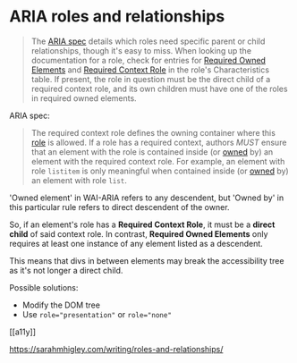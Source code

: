 # ARIA roles and relationships

>The [ARIA spec](https://w3c.github.io/aria/) details which roles need specific parent or child relationships, though it's easy to miss. When looking up the documentation for a role, check for entries for [Required Owned Elements](https://w3c.github.io/aria/#mustContain) and [Required Context Role](https://w3c.github.io/aria/#scope) in the role's Characteristics table. If present, the role in question must be the direct child of a required context role, and its own children must have one of the roles in required owned elements.

ARIA spec:
>The required context role defines the owning container where this [role](https://w3c.github.io/aria/#dfn-role) is allowed. If a role has a required context, authors _MUST_ ensure that an element with the role is contained inside (or [owned](https://w3c.github.io/aria/#dfn-owned-element) by) an element with the required context role. For example, an element with role `listitem` is only meaningful when contained inside (or [owned](https://w3c.github.io/aria/#dfn-owned-element) by) an element with role `list`.

'Owned element' in WAI-ARIA refers to any descendent, but 'Owned by' in this particular rule refers to direct descendent of the owner.

So, if an element's role has a **Required Context Role**, it must be a **direct child** of said context role.
In contrast, **Required Owned Elements** only requires at least one instance of any element listed as a descendent.

This means that divs in between elements may break the accessibility tree as it's not longer a direct child.

Possible solutions:
- Modify the DOM tree
- Use `role="presentation"` or `role="none"`

[[a11y]]

https://sarahmhigley.com/writing/roles-and-relationships/